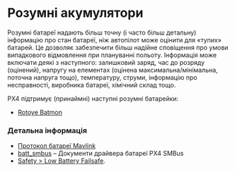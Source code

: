 # Розумні акумулятори

Розумні батареї надають більш точну (і часто більш детальну) інформацію про стан батареї, ніж автопілот може оцінити для «тупих» батарей. Це дозволяє забезпечити більш надійне сповіщення про умови випадкового відмовлення при плануванні польоту. Інформація може включати деякі з наступного: залишковий заряд, час до розряду (оцінений), напругу на елементах (оцінена максимальна/мінімальна, поточна напруга тощо), температуру, струми, інформацію про несправності, виробника батареї, хімічний склад тощо.

PX4 підтримує (принаймні) наступні розумні батарейки:
* [Rotoye Batmon](../smart_batteries/rotoye_batmon.md)

### Детальна інформація

- [Протокол батареї Mavlink](https://mavlink.io/en/services/battery.html)
- [batt_smbus](../modules/modules_driver.md) – Документи драйвера батареї PX4 SMBus
- [Safety > Low Battery Failsafe](../config/safety.md#battery-level-failsafe).
